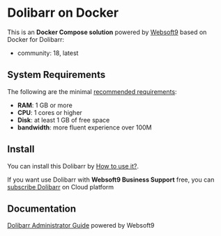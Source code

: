 # Dolibarr on Docker  

This is an **Docker Compose solution** powered by [Websoft9](https://www.websoft9.com) based on Docker for Dolibarr:


 - community:  18, latest


## System Requirements

The following are the minimal [recommended requirements](https://github.com/tuxgasy/docker-dolibarr):

* **RAM**: 1 GB or more
* **CPU**: 1 cores or higher
* **Disk**: at least 1 GB of free space
* **bandwidth**: more fluent experience over 100M  

## Install

You can install this Dolibarr by [How to use it?](https://github.com/Websoft9/docker-library#how-to-use-it).   

If you want use Dolibarr with **Websoft9 Business Support** free, you can [subscribe Dolibarr](https://www.websoft9.com/apps) on Cloud platform

## Documentation

[Dolibarr Administrator Guide](https://support.websoft9.com/docs/dolibarr) powered by Websoft9